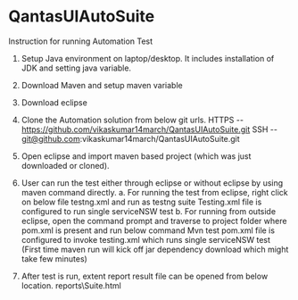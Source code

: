 # QantasUIAutoSuite

Instruction for running Automation Test

1.	Setup Java environment on laptop/desktop. It includes installation of JDK and setting java variable.
2.	Download Maven and setup maven variable
3.	Download eclipse 
4.	Clone the Automation solution from below git urls. 
HTTPS -- https://github.com/vikaskumar14march/QantasUIAutoSuite.git
SSH -- git@github.com:vikaskumar14march/QantasUIAutoSuite.git

5.	Open eclipse and import maven based project (which was just downloaded or cloned).
6.	User can run the test either through eclipse or without eclipse by using maven command directly.
a.	For running the test from eclipse, right click on below file
testng.xml and run as testng suite
Testing.xml file is configured to run single serviceNSW test
b.	For running from outside eclipse, open the command prompt and traverse to project folder where pom.xml is present and run below command
Mvn test
pom.xml file is configured to invoke testing.xml which runs single serviceNSW test
(First time maven run will kick off jar dependency download which might take few minutes)
7.	After test is run, extent report result file can be opened from below location.
reports\Suite.html 

 
